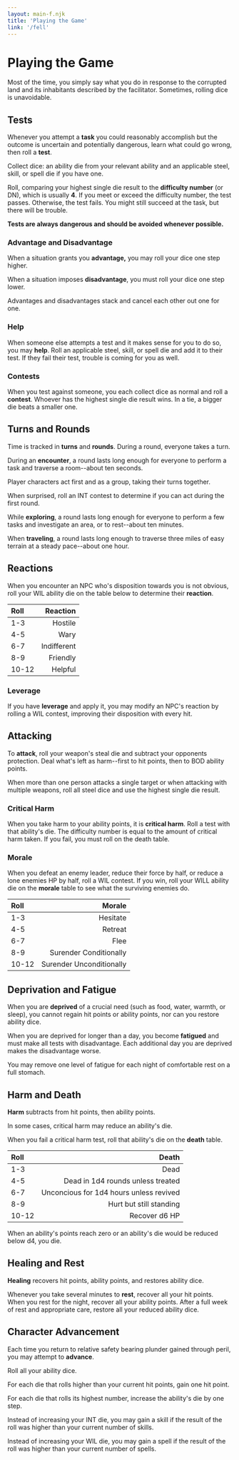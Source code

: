 ```yaml
---
layout: main-f.njk
title: 'Playing the Game'
link: '/fell'
---
```


# Playing the Game

Most of the time, you simply say what you do in response to the corrupted land and its inhabitants described by the facilitator. Sometimes, rolling dice is unavoidable.

## Tests

Whenever you attempt a **task** you could reasonably accomplish but the outcome is uncertain and potentially dangerous, learn what could go wrong, then roll a **test**.

Collect dice: an ability die from your relevant ability and an applicable steel, skill, or spell die if you have one.

Roll, comparing your highest single die result to the **difficulty number** (or DN), which is usually **4**. If you meet or exceed the difficulty number, the test passes. Otherwise, the test fails. You might still succeed at the task, but there will be trouble.

**Tests are always dangerous and should be avoided whenever possible.**

### Advantage and Disadvantage

When a situation grants you **advantage,** you may roll your dice one step higher.

When a situation imposes **disadvantage**, you must roll your dice one step lower.

Advantages and disadvantages stack and cancel each other out one for one.

### Help

When someone else attempts a test and it makes sense for you to do so, you may **help**. Roll an applicable steel, skill, or spell die and add it to their test. If they fail their test, trouble is coming for you as well.

### Contests

When you test against someone, you each collect dice as normal and roll a **contest**. Whoever has the highest single die result wins. In a tie, a bigger die beats a smaller one.

## Turns and Rounds

Time is tracked in **turns** and **rounds**. During a round, everyone takes a turn.

During an **encounter**, a round lasts long enough for everyone to perform a task and traverse a room--about ten seconds.

Player characters act first and as a group, taking their turns together.

When surprised, roll an INT contest to determine if you can act during the first round.

While **exploring**, a round lasts long enough for everyone to perform a few tasks and investigate an area, or to rest--about ten minutes.

When **traveling**, a round lasts long enough to traverse three miles of easy terrain at a steady pace--about one hour.

## Reactions

When you encounter an NPC who's disposition towards you is not obvious, roll your WIL ability die on the table below to determine their **reaction**.

Roll|Reaction
:--|--:
1-3|Hostile
4-5|Wary
6-7|Indifferent
8-9|Friendly
10-12|Helpful

### Leverage

If you have **leverage** and apply it, you may modify an NPC's reaction by rolling a WIL contest, improving their disposition with every hit.

## Attacking

To **attack**, roll your weapon's steal die and subtract your opponents protection. Deal what's left as harm--first to hit points, then to BOD ability points.

When more than one person attacks a single target or when attacking with multiple weapons, roll all steel dice and use the highest single die result.

### Critical Harm

When you take harm to your ability points, it is **critical harm**. Roll a test with that ability's die. The difficulty number is equal to the amount of critical harm taken. If you fail, you must roll on the death table.

### Morale

When you defeat an enemy leader, reduce their force by half, or reduce a lone enemies HP by half, roll a WIL contest. If you win, roll your WILL ability die on the **morale** table to see what the surviving enemies do.

Roll|Morale
:--|--:
1-3|Hesitate
4-5|Retreat
6-7|Flee
8-9|Surender Conditionally
10-12|Surender Unconditionally

## Deprivation and Fatigue

When you are **deprived** of a crucial need (such as food, water, warmth, or sleep), you cannot regain hit points or ability points, nor can you restore ability dice.

When you are deprived for longer than a day, you become **fatigued** and must make all tests with disadvantage. Each additional day you are deprived makes the disadvantage worse.

You may remove one level of fatigue for each night of comfortable rest on a full stomach.

## Harm and Death

**Harm** subtracts from hit points, then ability points.

In some cases, critical harm may reduce an ability's die.

When you fail a critical harm test, roll that ability's die on the **death** table.

Roll|Death
:--|--:
1-3|Dead
4-5|Dead in 1d4 rounds unless treated
6-7|Unconcious for 1d4 hours unless revived
8-9|Hurt but still standing
10-12|Recover d6 HP

When an ability's points reach zero or an ability's die would be reduced below d4, you die.

## Healing and Rest

**Healing** recovers hit points, ability points, and restores ability dice.

Whenever you take several minutes to **rest**, recover all your hit points. When you rest for the night, recover all your ability points. After a full week of rest and appropriate care, restore all your reduced ability dice.

## Character Advancement

Each time you return to relative safety bearing plunder gained through peril, you may attempt to **advance**.

Roll all your ability dice.

For each die that rolls higher than your current hit points, gain one hit point.

For each die that rolls its highest number, increase the ability's die by one step.

Instead of increasing your INT die, you may gain a skill if the result of the roll was higher than your current number of skills.

Instead of increasing your WIL die, you may gain a spell if the result of the roll was higher than your current number of spells.
